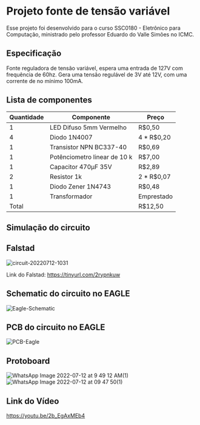 # Projeto fonte de tensão variável
  Esse projeto foi desenvolvido para o curso SSC0180 - Eletrônico para Computação, ministrado pelo professor Eduardo do Valle Simões no ICMC.

## Especificação
  Fonte reguladora de tensão variável, espera uma entrada de 127V com frequência de 60hz. Gera uma tensão regulável de 3V até 12V, com uma corrente de 
  no mínimo 100mA.

## Lista de componentes

| Quantidade  | Componente | Preço |
| ------------------- | ------------------- |------------------- |
|  1|  LED Difuso 5mm Vermelho 	 |  R$0,50 |
|  4 |  Diodo 1N4007 | 4 * R$0,20 |
|  1| Transistor NPN BC337-40 | R$0,69|
|  1 | Potênciometro linear de 10 k| R$7,00|
| 1 | Capacitor 470µF 35V | R$2,89|
| 2 | Resistor 1k | 2 * R$0,07| 
| 1 | Diodo Zener 1N4743 | R$0,48|
| 1 | Transformador |  Emprestado |
| Total |  | R$12,50 |

## Simulação do circuito 
## Falstad

![circuit-20220712-1031](https://user-images.githubusercontent.com/49030518/178502025-00dd999f-6535-42fd-a87b-b9c3bfe160a5.png)

Link do Falstad: https://tinyurl.com/2rypnkuw
## Schematic do circuito no EAGLE
![Eagle-Schematic](https://user-images.githubusercontent.com/63194069/178553747-186dd724-b474-4204-b8d7-cd11a39340ed.png)


## PCB do circuito no EAGLE
![PCB-Eagle](https://user-images.githubusercontent.com/63194069/178554509-31e22cb8-af98-4569-abc2-579e3b9c703a.png)


## Protoboard
![WhatsApp Image 2022-07-12 at 9 49 12 AM(1)](https://user-images.githubusercontent.com/63194069/178554686-449d7cf8-db42-45e5-82b3-374313c3321c.jpeg)
![WhatsApp Image 2022-07-12 at 09 47 50(1)](https://user-images.githubusercontent.com/63194069/178503417-1e374c45-ebe2-4a18-a463-a552c1505f87.jpeg)

## Link do Vídeo 
https://youtu.be/2b_EgAxMEb4
 
